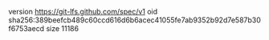 version https://git-lfs.github.com/spec/v1
oid sha256:389beefcb489c60ccd616d6b6acec41055fe7ab9352b92d7e587b30f6753aecd
size 11186
